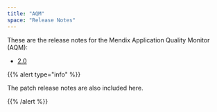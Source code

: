 ```yaml
---
title: "AQM"
space: "Release Notes"
---
```

These are the release notes for the Mendix Application Quality Monitor (AQM):

* [2.0](2.0)

{{% alert type="info" %}}

The patch release notes are also included here.

{{% /alert %}}



